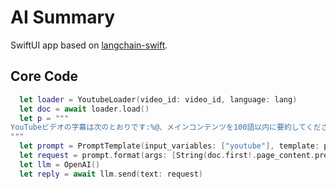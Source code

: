# AI Summary
SwiftUI app based on [langchain-swift](https://github.com/buhe/langchain-swift).

## Core Code
```swift
  let loader = YoutubeLoader(video_id: video_id, language: lang)
  let doc = await loader.load()
  let p = """
YouTubeビデオの字幕は次のとおりです:%@、メインコンテンツを100語以内に要約してください。
"""
  let prompt = PromptTemplate(input_variables: ["youtube"], template: p)
  let request = prompt.format(args: [String(doc.first!.page_content.prefix(2000))])
  let llm = OpenAI()
  let reply = await llm.send(text: request)
```
